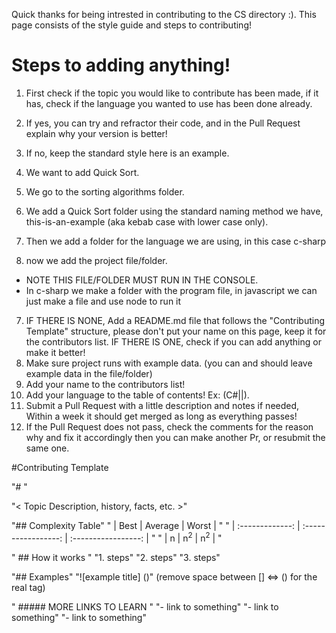 Quick thanks for being intrested in contributing to the CS directory :). This page consists of the style guide and steps to contributing!

# Steps to adding anything!
1. First check if the topic you would like to contribute has been made, if it has, check if the language you wanted to use has been done already.
2. If yes, you can try and refractor their code, and in the Pull Request explain why your version is better!
3. If no, keep the standard style here is an example.

1. We want to add Quick Sort.
2. We go to the sorting algorithms folder.
3. We add a Quick Sort folder using the standard naming method we have, this-is-an-example (aka kebab case with lower case only).
4. Then we add a folder for the language we are using, in this case c-sharp
5. now we add the project file/folder. 
* NOTE THIS FILE/FOLDER MUST RUN IN THE CONSOLE.
* In c-sharp we make a folder with the program file, in javascript we can just make a file and use node to run it
7. IF THERE IS NONE, Add a README.md file that follows the "Contributing Template" structure, please don't put your name on this page, keep it for the contributors list. IF THERE IS ONE, check if you can add anything or make it better!
8. Make sure project runs with example data. (you can and should leave example data in the file/folder)
9. Add your name to the contributors list! 
10. Add your language to the table of contents! Ex: (C#|<NEWLANGUAGE>|<ANOTHERONE>).
11. Submit a Pull Request with a little description and notes if needed, Within a week it should get merged as long as everything passes!
12. If the Pull Request does not pass, check the comments for the reason why and fix it accordingly then you can make another Pr, or resubmit the same one.


#Contributing Template

"# <TOPIC NAME>"

"< Topic Description, history, facts, etc. >"

"## Complexity Table"
" | Best            | Average             | Worst               | "
" | :-------------: | :-----------------: | :-----------------: | "
" | n               | n<sup>2</sup>       | n<sup>2</sup>       | "

" ## How it works "
"1. steps"
"2. steps"
"3. steps"

"## Examples"
"![example title] (<link>)" (remove space between [] <=> () for the real tag)

" ##### MORE LINKS TO LEARN <TOPIC NAME>"
"- link to something"
"- link to something"
"- link to something"